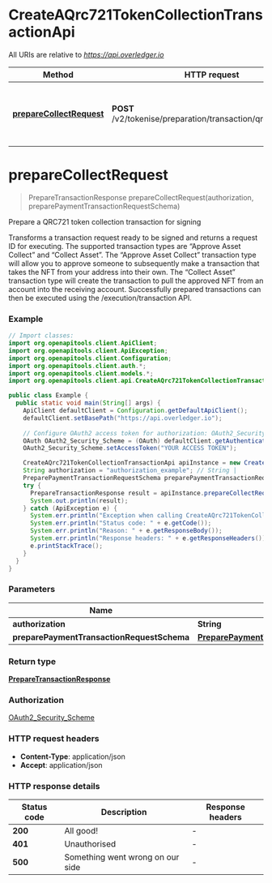 # CreateAQrc721TokenCollectionTransactionApi

All URIs are relative to *https://api.overledger.io*

Method | HTTP request | Description
------------- | ------------- | -------------
[**prepareCollectRequest**](CreateAQrc721TokenCollectionTransactionApi.md#prepareCollectRequest) | **POST** /v2/tokenise/preparation/transaction/qrc721/collect | Prepare a QRC721 token collection transaction for signing


<a name="prepareCollectRequest"></a>
# **prepareCollectRequest**
> PrepareTransactionResponse prepareCollectRequest(authorization, preparePaymentTransactionRequestSchema)

Prepare a QRC721 token collection transaction for signing

Transforms a transaction request ready to be signed and returns a request ID for executing. The supported transaction types are “Approve Asset Collect” and “Collect Asset”. The “Approve Asset Collect” transaction type will allow you to approve someone to subsequently make a transaction that takes the NFT from your address into their own. The “Collect Asset” transaction type will create the transaction to pull the approved NFT from an account into the receiving account. Successfully prepared transactions can then be executed using the /execution/transaction API.

### Example
```java
// Import classes:
import org.openapitools.client.ApiClient;
import org.openapitools.client.ApiException;
import org.openapitools.client.Configuration;
import org.openapitools.client.auth.*;
import org.openapitools.client.models.*;
import org.openapitools.client.api.CreateAQrc721TokenCollectionTransactionApi;

public class Example {
  public static void main(String[] args) {
    ApiClient defaultClient = Configuration.getDefaultApiClient();
    defaultClient.setBasePath("https://api.overledger.io");
    
    // Configure OAuth2 access token for authorization: OAuth2_Security_Scheme
    OAuth OAuth2_Security_Scheme = (OAuth) defaultClient.getAuthentication("OAuth2_Security_Scheme");
    OAuth2_Security_Scheme.setAccessToken("YOUR ACCESS TOKEN");

    CreateAQrc721TokenCollectionTransactionApi apiInstance = new CreateAQrc721TokenCollectionTransactionApi(defaultClient);
    String authorization = "authorization_example"; // String | 
    PreparePaymentTransactionRequestSchema preparePaymentTransactionRequestSchema = new PreparePaymentTransactionRequestSchema(); // PreparePaymentTransactionRequestSchema | 
    try {
      PrepareTransactionResponse result = apiInstance.prepareCollectRequest(authorization, preparePaymentTransactionRequestSchema);
      System.out.println(result);
    } catch (ApiException e) {
      System.err.println("Exception when calling CreateAQrc721TokenCollectionTransactionApi#prepareCollectRequest");
      System.err.println("Status code: " + e.getCode());
      System.err.println("Reason: " + e.getResponseBody());
      System.err.println("Response headers: " + e.getResponseHeaders());
      e.printStackTrace();
    }
  }
}
```

### Parameters

Name | Type | Description  | Notes
------------- | ------------- | ------------- | -------------
 **authorization** | **String**|  |
 **preparePaymentTransactionRequestSchema** | [**PreparePaymentTransactionRequestSchema**](PreparePaymentTransactionRequestSchema.md)|  |

### Return type

[**PrepareTransactionResponse**](PrepareTransactionResponse.md)

### Authorization

[OAuth2_Security_Scheme](../README.md#OAuth2_Security_Scheme)

### HTTP request headers

 - **Content-Type**: application/json
 - **Accept**: application/json

### HTTP response details
| Status code | Description | Response headers |
|-------------|-------------|------------------|
**200** | All good! |  -  |
**401** | Unauthorised |  -  |
**500** | Something went wrong on our side |  -  |


